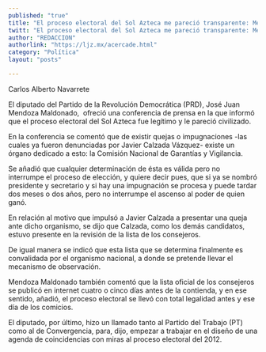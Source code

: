 ```yaml
---
published: "true"
title: "El proceso electoral del Sol Azteca me pareció transparente: Mendoza"
twitt: "El proceso electoral del Sol Azteca me pareció transparente: Mendoza"
author: "REDACCION"
authorlink: "https://ljz.mx/acercade.html"
category: "Política"
layout: "posts"

---
```



  Carlos Alberto Navarrete



  El diputado del Partido de la Revolución Democrática (PRD), José Juan Mendoza Maldonado,  ofreció una conferencia de prensa en la que informó que el proceso electoral del Sol Azteca fue legítimo y le pareció civilizado.



  En la conferencia se comentó que de existir quejas o impugnaciones -las cuales ya fueron denunciadas por Javier Calzada Vázquez- existe un órgano dedicado a esto: la Comisión Nacional de Garantías y Vigilancia.



  Se añadió que cualquier determinación de ésta es válida pero no interrumpe el proceso de elección, y quiere decir pues, que si ya se nombró presidente y secretario y si hay una impugnación se procesa y puede tardar dos meses o dos años, pero no interrumpe el ascenso al poder de quien ganó.



  En relación al motivo que impulsó a Javier Calzada a presentar una queja ante dicho organismo, se dijo que Calzada, como los demás candidatos, estuvo presente en la revisión de la lista de los consejeros.



  De igual manera se indicó que esta lista que se determina finalmente es convalidada por el organismo nacional, a donde se pretende llevar el mecanismo de observación.



  Mendoza Maldonado también comentó que la lista oficial de los consejeros se publicó en internet cuatro o cinco días antes de la contienda, y en ese sentido, añadió, el proceso electoral se llevó con total legalidad antes y ese día de los comicios.



  El diputado, por último, hizo un llamado tanto al Partido del Trabajo (PT) como al de Convergencia, para, dijo, empezar a trabajar en el diseño de una agenda de coincidencias con miras al proceso electoral del 2012.

